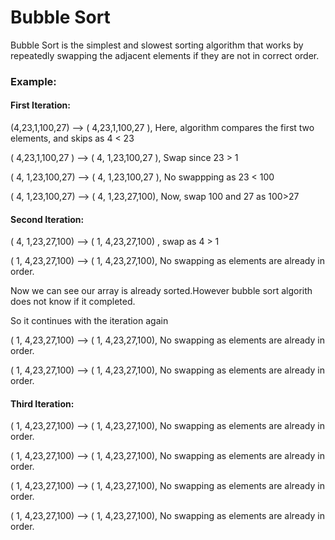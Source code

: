 # Bubble Sort
Bubble Sort is the simplest and slowest sorting algorithm that works by repeatedly 
swapping the adjacent elements if they are not in correct order.


###  Example: 


#### First Iteration: 
(4,23,1,100,27)  –> ( 4,23,1,100,27 ), Here, algorithm compares the first two elements, and skips as 4 < 23

( 4,23,1,100,27 ) –>  ( 4, 1,23,100,27 ), Swap since 23 > 1 

( 4, 1,23,100,27) –>  ( 4, 1,23,100,27 ), No swappping as 23 < 100

( 4, 1,23,100,27) –>  ( 4, 1,23,27,100), Now, swap 100 and 27 as 100>27

#### Second Iteration: 

( 4, 1,23,27,100) –> ( 1, 4,23,27,100) , swap as 4 > 1

( 1, 4,23,27,100) –> ( 1, 4,23,27,100), No swapping as elements are already in order.

Now we can see our array is already sorted.However bubble sort algorith does not know if it completed.

So it continues with the iteration again

( 1, 4,23,27,100) –> ( 1, 4,23,27,100), No swapping as elements are already in order.

( 1, 4,23,27,100) –> ( 1, 4,23,27,100), No swapping as elements are already in order.

#### Third Iteration: 

( 1, 4,23,27,100) –> ( 1, 4,23,27,100), No swapping as elements are already in order.

( 1, 4,23,27,100) –> ( 1, 4,23,27,100), No swapping as elements are already in order.

( 1, 4,23,27,100) –> ( 1, 4,23,27,100), No swapping as elements are already in order.

( 1, 4,23,27,100) –> ( 1, 4,23,27,100), No swapping as elements are already in order.

